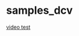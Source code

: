 # samples_dcv
[video test](https://github.com/user-attachments/assets/371d8d30-2951-4807-b4c8-3dca56eb31f9)
